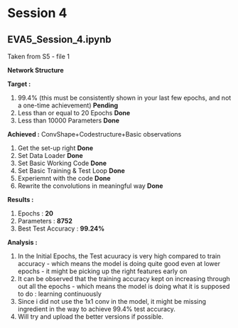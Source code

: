 # Session 4

## EVA5_Session_4.ipynb
Taken from S5 - file 1 

**Network Structure**  
   
**Target :**  

1. 99.4% (this must be consistently shown in your last few epochs, and not a one-time achievement) **Pending**
2. Less than or equal to 20 Epochs **Done**   
3. Less than 10000 Parameters **Done**  

**Achieved :**  ConvShape+Codestructure+Basic observations

1. Get the set-up right **Done**  
2. Set Data Loader **Done**  
4. Set Basic Working Code **Done**  
5. Set Basic Training  & Test Loop **Done**  
6. Experiemnt with the code **Done**  
7. Rewrite the convolutions in meaningful way **Done**  

**Results :**  

1. Epochs : **20**  
2. Parameters : **8752**  
3. Best Test Accuracy : **99.24%**  

**Analysis :**  

1. In the Initial Epochs, the Test acuuracy is very high compared to train accuracy - which means the model is doing quite good even at lower epochs - it might be picking up the right features early on  
2. It can be observed that the training accuracy kept on increasing through out all the epochs - which means the model is doing what it is supposed to do : learning continuously  
3. Since i did not use the 1x1 conv in the model, it might be missing ingredient in the way to achieve 99.4% test accuracy.
4. Will try and upload the better versions if possible.
